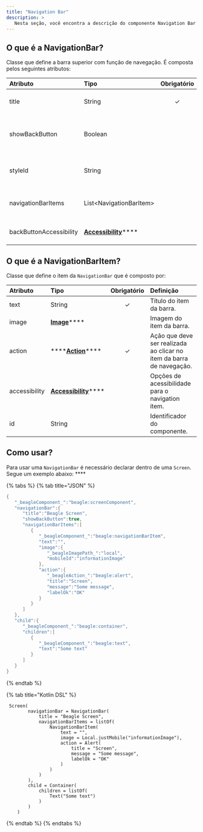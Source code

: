 ```yaml
---
title: "Navigation Bar"
description: >
   Nesta seção, você encontra a descrição do componente Navigation Bar e descrição de seus componentes
---
```


## **O que é a NavigationBar?**

Classe que define a barra superior com função de navegação. É composta pelos seguintes atributos:

| **Atributo** | **Tipo** | Obrigatório | Definição |
| :--- | :--- | :---: | :--- |
| title | String | ✓ | Título para a barra de ações/navegação. |
| showBackButton | Boolean |   | Habilita o botão de voltar na barra de ações/ navegação. Default é `true`. |
| styleId | String |   | Permite a customização local da barra de ações/navegação. |
| navigationBarItems | List&lt;NavigationBarItem&gt; |   | Define uma lista de itens da barra de ação/navegação. |
| backButtonAccessibility | [**Accessibility**](../acessibilidade.md)\*\*\*\* |   | Informações de acessibilidade do backButton. |

## O que é a NavigationBarItem?

Classe que define o item da `NavigationBar` que é composto por: 

| **Atributo** | **Tipo** | Obrigatório | Definição |
| :--- | :--- | :---: | :--- |
| text | String | ✓ | Título do item da barra. |
| image | [**Image**](../componentes/ui/image/)\*\*\*\* |   | Imagem do item da barra. |
| action | \*\*\*\*[**Action**](../api-acoes/)\*\*\*\* | ✓ | Ação que deve ser realizada ao clicar no item da barra de navegação. |
| accessibility | [**Accessibility**](../acessibilidade.md)\*\*\*\* |   | Opções de acessibilidade para o navigation item. |
| id | String |   | Identificador do componente. |

## **Como usar?**

Para usar uma `NavigationBar` é necessário declarar dentro de uma `Screen`. Segue um exemplo abaixo: ****

{% tabs %}
{% tab title="JSON" %}
```kotlin
{
   "_beagleComponent_":"beagle:screenComponent",
   "navigationBar":{
      "title":"Beagle Screen",
      "showBackButton":true,
      "navigationBarItems":[
         {
            "_beagleComponent_":"beagle:navigationBarItem",
            "text":"",
            "image":{
               "_beagleImagePath_":"local",
               "mobileId":"informationImage"
            },
            "action":{
               "_beagleAction_":"beagle:alert",
               "title":"Screen",
               "message":"Some message",
               "labelOk":"OK"
            }
         }
      ]
   },
   "child":{
      "_beagleComponent_":"beagle:container",
      "children":[
         {
            "_beagleComponent_":"beagle:text",
            "text":"Some text"
         }
      ]
   }
}
```
{% endtab %}

{% tab title="Kotlin DSL" %}
```
 Screen(
        navigationBar = NavigationBar(
            title = "Beagle Screen",
            navigationBarItems = listOf(
                NavigationBarItem(
                    text = "",
                    image = Local.justMobile("informationImage"),
                    action = Alert(
                        title = "Screen",
                        message = "Some message",
                        labelOk = "OK"
                    )
                )
            )
        ),
        child = Container(
            children = listOf(
                Text("Some text")
            )
        )
    )
```
{% endtab %}
{% endtabs %}

